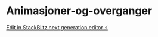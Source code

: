 # Animasjoner-og-overganger

[Edit in StackBlitz next generation editor ⚡️](https://stackblitz.com/~/github.com/ThereseGlode/Animasjoner-og-overganger)